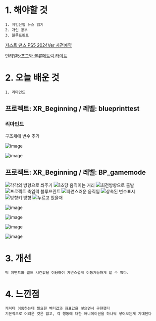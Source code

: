 # 1. 해야할 것
```
1. 게임산업 뉴스 읽기
2. 개인 공부
3. 블루프린트
```
[저스트 댄스 PS5 2024Ver 사전예약](https://www.gamemeca.com/view.php?gid=1742120)

[언리얼5:포그와 볼류메트릭 라이트](https://dev.epicgames.com/community/learning/courses/AdE/unreal-engine-8807c3/BKvR/unreal-engine-61a87d)

# 2. 오늘 배운 것
```
1. 리마인드
```
## 프로젝트: XR_Beginning / 레벨: blueprinttest

### 리마인드
구조체에 변수 추가

![image](https://github.com/JM94Ent/TIL-WIL/assets/143363550/4429ce9d-6176-47d9-b1fd-ccbca8147750)

![image](https://github.com/JM94Ent/TIL-WIL/assets/143363550/51423819-3ada-4350-b8a3-e5cecafe5e6f)

## 프로젝트: XR_Beginning / 레벨: BP_gamemode

![각각의 방향으로 쏴주기](https://github.com/JM94Ent/TIL-WIL/assets/143363550/25e3b2ce-dbb0-4d3c-ac3f-723f79c76064)
![1초당 움직이는 거리](https://github.com/JM94Ent/TIL-WIL/assets/143363550/9ac21c02-7b58-4204-950b-5a90c51e8344)
![회전방향으로 출발](https://github.com/JM94Ent/TIL-WIL/assets/143363550/25f16faa-109d-44c3-8b71-e9fd7894d2ad)
![프로젝트 축입력 블루프린트](https://github.com/JM94Ent/TIL-WIL/assets/143363550/3b6a3a92-fc30-4c11-b6bf-6f755cce1cc1)
![자연스러운 움직임](https://github.com/JM94Ent/TIL-WIL/assets/143363550/3769acdf-025b-4e07-bcc9-7fbda684df4d)
![상속된 변수표시](https://github.com/JM94Ent/TIL-WIL/assets/143363550/ee8616c7-e385-4768-84bb-bfa71684e1ca)
![방향키 방향](https://github.com/JM94Ent/TIL-WIL/assets/143363550/b399ac04-f477-4996-a8e1-4bf664e89c2d)
![누르고 있을때](https://github.com/JM94Ent/TIL-WIL/assets/143363550/0fdd8804-c7b3-425a-b613-0f24b4e483c0)

![image](https://github.com/JM94Ent/TIL-WIL/assets/143363550/efb7f061-9894-4041-a8eb-2a914e49a942)

![image](https://github.com/JM94Ent/TIL-WIL/assets/143363550/7ef9d042-b5b3-45ee-97cd-5e518b5d051e)

![image](https://github.com/JM94Ent/TIL-WIL/assets/143363550/de990e28-0969-47c5-b37a-ac796500267c)

![image](https://github.com/JM94Ent/TIL-WIL/assets/143363550/54750dc8-5d00-4648-8f64-85a32c2be482)



# 3. 개선
```
틱 이벤트와 월드 시간값을 이용하여 자연스럽게 이동가능하게 할 수 있다.
```

# 4. 느낀점
```
캐릭터 이동하는데 필요한 벡터값과 좌표값을 넣으면서 구현했다
기본적으로 어려운 것은 없고, 각 행동에 대한 애니메이션을 하나씩 넣어보는게 기대된다
```

